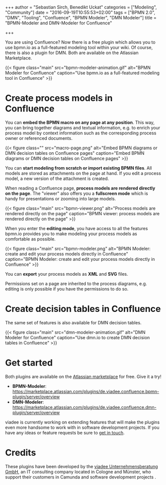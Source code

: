 +++
author = "Sebastian Sirch, Benedikt Uckat"
categories = ["Modeling", "Community"]
date = "2016-09-19T10:55:53+02:00"
tags = ["BPMN 2.0", "DMN", "Tooling", "Confluence", "BPMN Modeler", "DMN Modeler"]
title = "BPMN-Modeler and DMN-Modeler for Confluence"

+++

You are using Confluence? Now there is a free plugin which allows you to use bpmn.io as a full-featured modeling tool within your wiki. Of course, there is also a plugin for DMN. Both are available on the Atlassian Marketplace.
<!--more-->
{{< figure class="main" src="bpmn-modeler-animation.gif" alt="BPMN Modeler for Confluence" caption="Use bpmn.io as a full-featured modeling tool in Confluence" >}}
# Create process models in Confluence
You can **embed the BPMN macro on any page at any position**. This way, you can bring together diagrams and textual information, e.g. to enrich your process model by context information such as the corresponding process owner or referenced documents.

{{< figure class="" src="macro-page.png" alt="Embed BPMN diagrams or DMN decision tables on Confluence pages" caption="Embed BPMN diagrams or DMN decision tables on Confluence pages" >}}

 You can **start modeling from scratch or import existing BPMN files**. All models are stored as attachments on the page at hand. If you edit a process model, a new version of the attachment is created.
 
When reading a Confluence page, **process models are rendered directly on the page**. The "viewer" also offers you a **fullscreen mode** which is handy for presentations or zooming into large models.

{{< figure class="main" src="bpmn-viewer.png" alt="Process models are rendered directly on the page" caption="BPMN viewer: process models are rendered directly on the page" >}}

When you enter the **editing mode**, you have access to all the features bpmn.io provides you to make modeling your process models as comfortable as possible.

{{< figure class="main" src="bpmn-modeler.png" alt="BPMN Modeler: create and edit your process models directly in Confluence" caption="BPMN Modeler: create and edit your process models directly in Confluence" >}}


You can **export** your process models as **XML** and **SVG** files. 

<Screenshot>

Permissions set on a page are inherited to the process diagrams, e.g. editing is only possible if you have the permissions to do so.
 
# Create decision tables in Confluence
The same set of features is also available for DMN decision tables. 

{{< figure class="main" src="dmn-modeler-animation.gif" alt="DMN Modeler for Confluence" caption="Use dmn.io to create DMN decision tables in Confluence" >}}

# Get started
Both plugins are available on the [Atlassian marketplace](https://marketplace.atlassian.com/vendors/1213394) for free. Give it a try! 

* **BPMN-Modeler**: https://marketplace.atlassian.com/plugins/de.viadee.confluence.bpmn-plugin/server/overview
* **DMN-Modeler**: https://marketplace.atlassian.com/plugins/de.viadee.confluence.dmn-plugin/server/overview

viadee is currently working on extending features that will make the plugins even more handsome to work with in software development projects. If you have any ideas or feature requests be sure to [get in touch](https://confluence.intern.viadee.de/www.viadee.de/bpmn-modeler/). 


# Credits
These plugins have been developed by the [viadee Unternehmensberatung GmbH](http://www.viadee.de), an IT consulting company located in Cologne and Münster, who support their customers in Camunda and software development projects .
